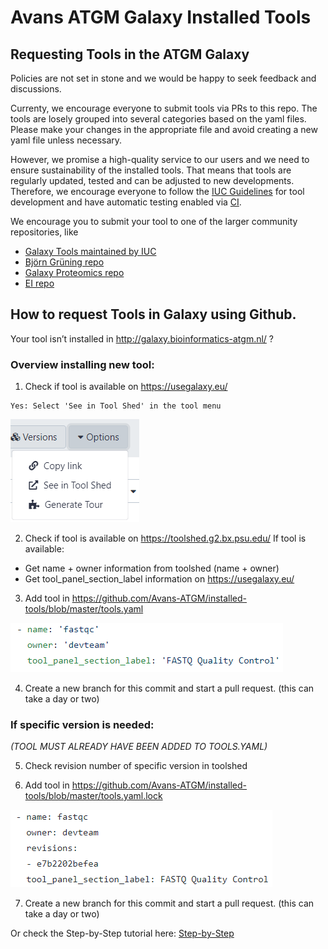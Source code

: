 # Avans ATGM Galaxy Installed Tools

## Requesting Tools in the ATGM Galaxy

Policies are not set in stone and we would be happy to seek feedback and discussions.

Currenty, we encourage everyone to submit tools via PRs to this repo. The tools are losely grouped into several categories based on the yaml files. Please make your changes in the appropriate file and avoid creating a new yaml file unless necessary.

However, we promise a high-quality service to our users and we need to ensure
sustainability of the installed tools. That means that tools are regularly
updated, tested and can be adjusted to new developments.  Therefore, we
encourage everyone to follow the [IUC Guidelines](https://galaxy-iuc-standards.readthedocs.io/en/latest/index.html)
for tool development and have automatic testing enabled via
[CI](https://en.wikipedia.org/wiki/Continuous_integration).

We encourage you to submit your tool to one of the larger community repositories, like

 * [Galaxy Tools maintained by IUC](https://github.com/galaxyproject/tools-iuc)
 * [Björn Grüning repo](https://github.com/bgruening/galaxytools)
 * [Galaxy Proteomics repo](https://github.com/galaxyproteomics/tools-galaxyp)
 * [EI repo](https://github.com/TGAC/earlham-galaxytools)
## How to request Tools in Galaxy using Github. 

Your tool isn’t installed in http://galaxy.bioinformatics-atgm.nl/ ?  

### Overview installing new tool: 

1.	Check if tool is available on https://usegalaxy.eu/ 

```
Yes: Select 'See in Tool Shed' in the tool menu
```
![See in Toolshed](./pictures/Picture3.png)


2.	Check if tool is available on https://toolshed.g2.bx.psu.edu/ 
If tool is available:

* Get name + owner information from toolshed (name + owner)
* Get tool_panel_section_label information on https://usegalaxy.eu/ 

3.	Add tool in https://github.com/Avans-ATGM/installed-tools/blob/master/tools.yaml 

![tool.yaml](./pictures/Picture1.png)

4.	Create a new branch for this commit and start a pull request. (this can take a day or two)


### If specific version is needed: 

*(TOOL MUST ALREADY HAVE BEEN ADDED TO TOOLS.YAML)*

5.	Check revision number of specific version in toolshed

6.	Add tool in https://github.com/Avans-ATGM/installed-tools/blob/master/tools.yaml.lock 

![tools.yaml.Lock](./pictures/Picture2.png) 

7.	Create a new branch for this commit and start a pull request. (this can take a day or two)

Or check the Step-by-Step tutorial here: [Step-by-Step](./Step-by-step_tutorial.md)
